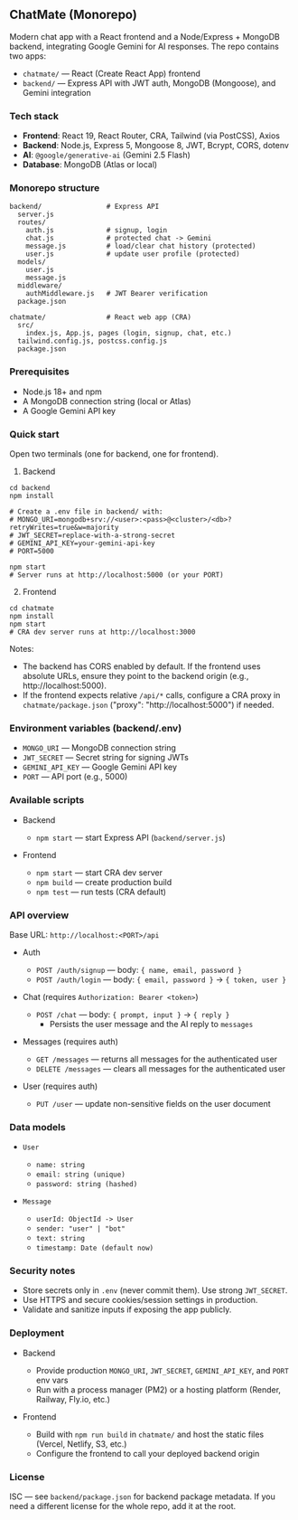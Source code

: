 ## ChatMate (Monorepo)

Modern chat app with a React frontend and a Node/Express + MongoDB backend, integrating Google Gemini for AI responses. The repo contains two apps:

- `chatmate/` — React (Create React App) frontend
- `backend/` — Express API with JWT auth, MongoDB (Mongoose), and Gemini integration


### Tech stack

- **Frontend**: React 19, React Router, CRA, Tailwind (via PostCSS), Axios
- **Backend**: Node.js, Express 5, Mongoose 8, JWT, Bcrypt, CORS, dotenv
- **AI**: `@google/generative-ai` (Gemini 2.5 Flash)
- **Database**: MongoDB (Atlas or local)


### Monorepo structure

```
backend/                # Express API
  server.js
  routes/
    auth.js             # signup, login
    chat.js             # protected chat -> Gemini
    message.js          # load/clear chat history (protected)
    user.js             # update user profile (protected)
  models/
    user.js
    message.js
  middleware/
    authMiddleware.js   # JWT Bearer verification
  package.json

chatmate/               # React web app (CRA)
  src/
    index.js, App.js, pages (login, signup, chat, etc.)
  tailwind.config.js, postcss.config.js
  package.json
```


### Prerequisites

- Node.js 18+ and npm
- A MongoDB connection string (local or Atlas)
- A Google Gemini API key


### Quick start

Open two terminals (one for backend, one for frontend).

1) Backend

```
cd backend
npm install

# Create a .env file in backend/ with:
# MONGO_URI=mongodb+srv://<user>:<pass>@<cluster>/<db>?retryWrites=true&w=majority
# JWT_SECRET=replace-with-a-strong-secret
# GEMINI_API_KEY=your-gemini-api-key
# PORT=5000

npm start
# Server runs at http://localhost:5000 (or your PORT)
```

2) Frontend

```
cd chatmate
npm install
npm start
# CRA dev server runs at http://localhost:3000
```

Notes:

- The backend has CORS enabled by default. If the frontend uses absolute URLs, ensure they point to the backend origin (e.g., http://localhost:5000).
- If the frontend expects relative `/api/*` calls, configure a CRA proxy in `chatmate/package.json` ("proxy": "http://localhost:5000") if needed.


### Environment variables (backend/.env)

- `MONGO_URI` — MongoDB connection string
- `JWT_SECRET` — Secret string for signing JWTs
- `GEMINI_API_KEY` — Google Gemini API key
- `PORT` — API port (e.g., 5000)


### Available scripts

- Backend
  - `npm start` — start Express API (`backend/server.js`)

- Frontend
  - `npm start` — start CRA dev server
  - `npm build` — create production build
  - `npm test` — run tests (CRA default)


### API overview

Base URL: `http://localhost:<PORT>/api`

- Auth
  - `POST /auth/signup` — body: `{ name, email, password }`
  - `POST /auth/login` — body: `{ email, password }` → `{ token, user }`

- Chat (requires `Authorization: Bearer <token>`) 
  - `POST /chat` — body: `{ prompt, input }` → `{ reply }`
    - Persists the user message and the AI reply to `messages`

- Messages (requires auth)
  - `GET /messages` — returns all messages for the authenticated user
  - `DELETE /messages` — clears all messages for the authenticated user

- User (requires auth)
  - `PUT /user` — update non-sensitive fields on the user document


### Data models

- `User`
  - `name: string`
  - `email: string (unique)`
  - `password: string (hashed)`

- `Message`
  - `userId: ObjectId -> User`
  - `sender: "user" | "bot"`
  - `text: string`
  - `timestamp: Date (default now)`


### Security notes

- Store secrets only in `.env` (never commit them). Use strong `JWT_SECRET`.
- Use HTTPS and secure cookies/session settings in production.
- Validate and sanitize inputs if exposing the app publicly.


### Deployment

- Backend
  - Provide production `MONGO_URI`, `JWT_SECRET`, `GEMINI_API_KEY`, and `PORT` env vars
  - Run with a process manager (PM2) or a hosting platform (Render, Railway, Fly.io, etc.)

- Frontend
  - Build with `npm run build` in `chatmate/` and host the static files (Vercel, Netlify, S3, etc.)
  - Configure the frontend to call your deployed backend origin


### License

ISC — see `backend/package.json` for backend package metadata. If you need a different license for the whole repo, add it at the root.


